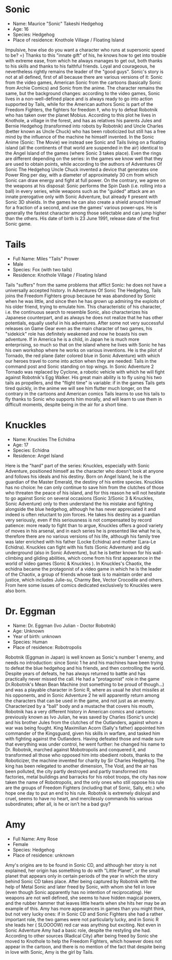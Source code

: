 # Sonic

* Name: Maurice "Sonic" Takeshi Hedgehog
* Age: 16
* Species: Hedgehog
* Place of residence: Knothole Village / Floating Island

Impulsive, how else do you want a character who runs at supersonic speed to be? =) Thanks to this "innate gift" of his, he knows how to get into trouble with extreme ease, from which he always manages to get out, both thanks to his skills and thanks to his faithful friends. Loyal and courageous, he nevertheless rightly remains the leader of the "good guys". Sonic's story is not at all defined, first of all because there are various versions of it:
Sonic from the video games, American Sonic from the cartoons (basically Sonic from Archie Comics) and Sonic from the anime.
The character remains the same, but the background changes: according to the video games, Sonic lives in a non-well-defined place and is always ready to go into action supported by Tails, while for the American authors Sonic is part of the Freedom Fighters, the fighters for freedom ‡, who try to defeat Robotnik who has taken over the planet Mobius.
According to this plot he lives in Knothole, a village in the forest, and has as relatives his parents Jules and Bernie Hedgehog (transformed into robots by Robotnik) and Uncle Charles (better known as Uncle Chuck) who has been roboticized but still has a free mind by the influence of the machine he himself invented.
In the Sonic Anime (Sonic: The Movie) we instead see Sonic and Tails living on a floating island (all the continents of that world are suspended in the air) identical to the Angel Island of the games (where Sonic 3 takes place). Even the rings are different depending on the series: in the games we know well that they are used to obtain points, while according to the authors of Adventures Of Sonic The Hedgehog Uncle Chuck invented a device that generates one Power Ring per day, with a diameter of approximately 30 cm from which Sonic can draw energy and fight at full power.
On the contrary, we agree on the weapons at his disposal: Sonic performs the Spin Dash (i.e. rolling into a ball) in every series, while weapons such as the "guided" attack are an innate prerogative only with Sonic Adventure, but already ‡ present with Sonic 3D shields. In the games he can also create a shield around himself for a fraction of a second, and use the games' various power-ups. He is generally the fastest character among those selectable and can jump higher than the others.
His date of birth is 23 June 1991, release date of the first Sonic game.


# Tails

* Full Name: Miles "Tails" Prower
* Male
* Species: Fox (with two tails)
* Residence: Knothole Village / Floating Island

Tails "suffers" from the same problems that afflict Sonic: he does not have a universally accepted history. In Adventures Of Sonic The Hedgehog, Tails joins the Freedom Fighters group because he was abandoned by Sonic when he was little, and since then he has grown up admiring the exploits of his older friend, trying to emulate him.
This characteristic of his character, i.e. the continuous search to resemble Sonic, also characterizes his Japanese counterpart, and as always he does not realize that he has other potentials, equally useful in his adventures.
After some not very successful releases on Game Gear even as the main character of two games, his "sidekick" role has definitely weakened and now he boasts his own adventure.
If in America he is a child, in Japan he is much more enterprising, so much so that on the island where he lives with Sonic he has his own workshop where he works on various inventions. He is the pilot of Tornado, the red plane (later colored blue in Sonic Adventure) with which our heroes travel to come into action when they are needed: Tails in the command post and Sonic standing on top wings. In Sonic Adventure 2 Tornado was replaced by Cyclone, a robotic vehicle with which he will fight against Robotnik's Egg Walker.
His great main ability is to fly using his two tails as propellers, and the "flight time" is variable: if in the games Tails gets tired quickly, in the anime we will see him flutter much longer, on the contrary in the cartoons and American comics Tails learns to use his tails to fly thanks to Sonic who supports him morally, and will learn to use them in difficult moments, despite being in the air for a short time.

# Knuckles

* Name: Knuckles The Echidna
* Age: 17
* Species: Echidna
* Residence: Angel Island

Here is the "hard" part of the series: Knuckles, especially with Sonic Adventure, positioned himself as the character who doesn't look at anyone and follows his ideals and his destiny. Born on Angel Island, he is the guardian of the Master Emerald, the destiny of his entire species. Knuckles has no choice: he can only continue to save him from the clutches of those who threaten the peace of his island, and for this reason he will not hesitate to go against Sonic on several occasions (Sonic 3/Sonic 3 & Knuckles, Sonic Adventure) only to then understand the his mistake and fighting alongside the blue hedgehog, although he has never appreciated it and indeed is often reluctant to join forces.
He takes his destiny as a guardian very seriously, even if this seriousness is not compensated by record patience: more ready to fight than to argue, Knuckles offers a good variety of moves in his arsenal, and in each series he is presented like what he is, therefore there are no various versions of his life, although his family tree was later enriched with his father (Locke Echidna) and mother (Lara-Le Echidna).
Knuckles can fight with his fists (Sonic Adventure) and dig underground (also in Sonic Adventure), but he is better known for his wall-climbing and gliding abilities, which come from his first appearance in the world of video games (Sonic & Knuckles ).
In Knuckles's Chaotix, the echidna became the protagonist of a video game in which he is the leader of the Chaotix, a group of friends whose task is to maintain order and justice, which includes Julie-su, Charmy Bee, Vector Crocodile and others. From here some issues of comics dedicated exclusively to Knuckles were also born.


# Dr. Eggman

* Name: Dr. Eggman (Ivo Julian - Doctor Robotnik)
* Age: Unknown
* Year of birth: unknown
* Species: Human
* Place of residence: Robotropolis

Robotnik (Eggman in Japan) is well known as Sonic's number 1 enemy, and needs no introduction: since Sonic 1 he and his machines have been trying to defeat the blue hedgehog and his friends, and then controlling the world.
Despite years of defeats, he has always returned to battle and has practically never missed the call.
He had a "protagonist" role in the game Dr.Robotnik's Mean Bean Machine (not something to be proud of though...) and was a playable character in Sonic R, where as usual he shot missiles at his opponents, and in Sonic Adventure 2 he will apparently return among the characters that can be used in the game, and not just as an enemy.
Characterized by a "ball" body and a mustache that covers his mouth, Robotnik has a very different history in American comics and cartoons:
previously known as Ivo Julian, he was saved by Charles (Sonic's uncle) and his brother Jules from the clutches of the Outlanders, against whom a war was being fought. King Maximilian Acorn (Sally's father) appointed him commander of the Kingsguard, given his skills in warfare, and tasked him with fighting against the Outlanders. Having defeated those and made sure that everything was under control, he went further: he changed his name to Dr. Robotnik, marched against Mobotropolis and conquered it, and transformed all those who opposed him into obedient robots, thanks to the Roboticizer, the machine invented for charity by Sir Charles Hedgehog. The king has been relegated to another dimension, The Void, and the air has been polluted, the city partly destroyed and partly transformed into factories, metal buildings and barracks for his robot troops, the city has now taken the name of Robotropolis, and the only ones who still oppose his rule are the groups of Freedom Fighters (including that of Sonic, Sally, etc.) who hope one day to put an end to his rule.
Robotnik is extremely disloyal and cruel, seems to have no heart, and mercilessly commands his various subordinates; after all, is he or isn't he a bad guy?

# Amy

* Full Name: Amy Rose
* Female
* Species: Hedgehog
* Place of residence: unknown

Amy's origins are to be found in Sonic CD, and although her story is not explained, her origin has something to do with "Little Planet", or the small planet that appears only in certain periods of the year in which the story behind Sonic CD takes place. After being captured by Robotnik with the help of Metal Sonic and later freed by Sonic, with whom she fell in love (even though Sonic apparently has no intention of reciprocating).
Her weapons are not well defined, she seems to have hidden magical powers, and the rubber hammer that leaves little hearts when she hits her may be an example of this.
 Amy has more appearances in games than you might think, but not very lucky ones: if in Sonic CD and Sonic Fighters she had a rather important role, the two games were not particularly lucky, and in Sonic R she leads her ( SLOOOOW) red car was anything but exciting. Not even in Sonic Adventure Amy had a basic role, despite the restyling she had.
According to other sources (Radical City) after being freed by Sonic she moved to Knothole to help the Freedom Fighters, which however does not appear in the cartoon, and there is no mention of the fact that despite being in love with Sonic, Amy is the girl by Tails.
